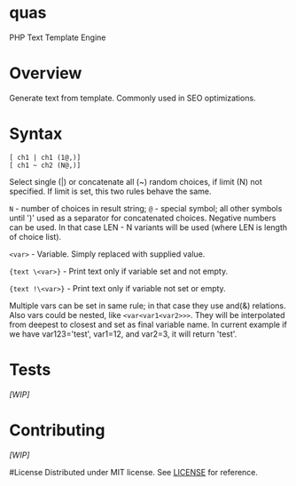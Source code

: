 # quas
PHP Text Template Engine

# Overview
Generate text from template. Commonly used in SEO optimizations.

# Syntax
```
[ ch1 | ch1 (1@,)]
[ ch1 ~ ch2 (N@,)]
```
Select single (|) or concatenate all (~) random choices, if limit (N) not specified.
If limit is set, this two rules behave the same.

`N` - number of choices in result string; `@` - special symbol; all other symbols until ')' used as a separator for concatenated choices.
Negative numbers can be used. In that case LEN - N variants will be used (where LEN is length of choice list).

`<var>` - Variable. Simply replaced with supplied value.

`{text \<var>}` - Print text only if variable set and not empty.

`{text !\<var>}` - Print text only if variable not set or empty.

Multiple vars can be set in same rule; in that case they use and(&) relations.
Also vars could be nested, like `<var<var1<var2>>>`. They will be interpolated from deepest to closest and set as final variable name.
In current example if we have var123='test', var1=12, and var2=3, it will return 'test'.

# Tests
*[WIP]*

# Contributing
*[WIP]*

#License
Distributed under MIT license. See [LICENSE](LICENSE) for reference.
